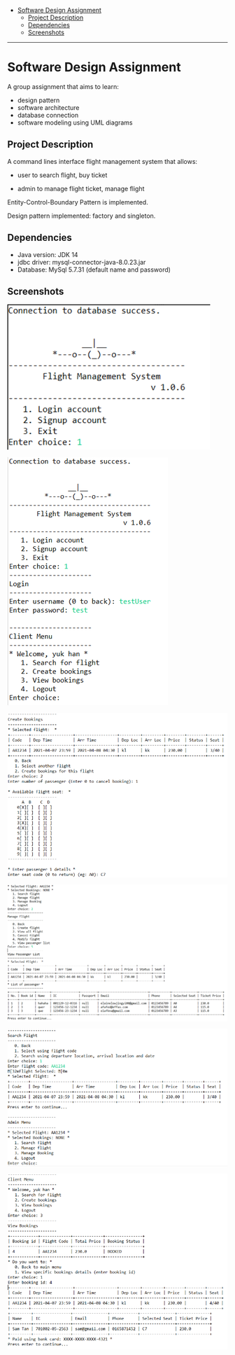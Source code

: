 - [Software Design Assignment](#software-design-assignment)
  - [Project Description](#project-description)
  - [Dependencies](#dependencies)
  - [Screenshots](#screenshots)



<hr>

# Software Design Assignment

A group assignment that aims to learn:

- design pattern
- software architecture
- database connection
- software modeling using UML diagrams



## Project Description 

A command lines interface flight management system that allows: 

- user to search flight, buy ticket

- admin to manage flight ticket, manage flight

Entity-Control-Boundary Pattern is implemented.

Design pattern implemented: factory and singleton.



## Dependencies

- Java version: JDK 14
- jdbc driver: mysql-connector-java-8.0.23.jar
- Database: MySql 5.7.31 (default name and password)



## Screenshots

![main](README/main.png)

![LoginClientMenu](README/LoginClientMenu.png)

![Create Booking (if flight selected-1)](README/Create%20Booking%20(if%20flight%20selected-1).png)

![ViewPassengerList(Part 4)](README/ViewPassengerList(Part%204).png)

![SearchFlight2](README/SearchFlight2.png)

![View Bookings (if bookings exist)](README/View%20Bookings%20(if%20bookings%20exist).png)
